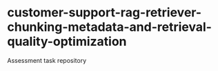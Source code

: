 # customer-support-rag-retriever-chunking-metadata-and-retrieval-quality-optimization
Assessment task repository
